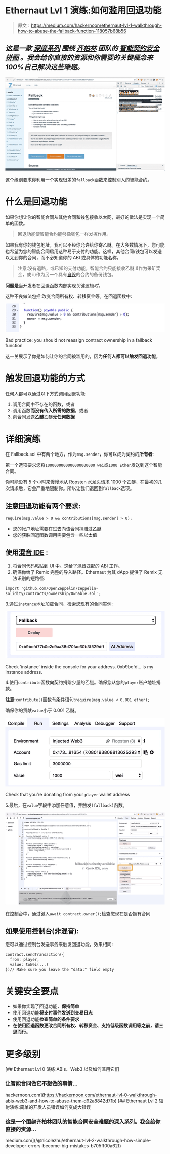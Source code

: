 # Ethernaut Lvl 1 演练:如何滥用回退功能

> 原文：<https://medium.com/hackernoon/ethernaut-lvl-1-walkthrough-how-to-abuse-the-fallback-function-118057b68b56>

## *这是一款* [*深度系列*](/@nicolezhu) *围绕* [*齐柏林*](https://openzeppelin.org/) *团队的* [*智能契约安全拼图*](https://ethernaut.zeppelin.solutions/) *。我会给你直接的资源和你需要的关键概念来 100%自己解决这些难题。*

![](img/70e6414c0a2a851228f345c107f63ded.png)

这个级别要求你利用一个实现很差的`fallback`函数来控制别人的智能合约。

# 什么是回退功能

如果你想让你的智能合同从其他合同和钱包接收以太网，最好的做法是实现一个简单的函数。

> 回退功能使智能合约能够像钱包一样发挥作用。

如果我有你的钱包地址，我可以不经你允许给你寄乙醚。在大多数情况下，您可能也希望为您的智能合同启用这种易于支付的功能。这样，其他合同/钱包可以发送以太到你的合同，而不必知道你的 ABI 或具体的功能名称。

> 注意:没有退路，或已知的支付功能，智能合约只能接收乙醚:I)作为采矿奖金，或 ii)作为另一个具有[自毁](http://solidity.readthedocs.io/en/v0.4.21/introduction-to-smart-contracts.html#self-destruct)的合约的备份钱包。

**问题是**当开发者在回退函数内部实现关键逻辑*时。*

这种不良做法包括:改变合同所有权、转移资金等。在回退函数中:

![](img/f2589b51347f82ef247527a9c10855dd.png)

Bad practice: you should not reassign contract ownership in a fallback function

这一关展示了你是如何让你的合同被滥用的，因为**任何人都可以触发回退功能**。

# 触发回退功能的方式

任何人都可以通过以下方式调用回退功能:

1.  调用合同中不存在的函数，或者
2.  调用函数**而没有传入所需的数据**，或者
3.  向合同发送**乙醚**乙醚**无任何数据**

# 详细演练

在 Fallback.sol 中有两个地方，作为`msg.sender`，你可以成为契约的**所有者**:

第一个选项要求您将`1000000000000000000000 wei`或`1000 Ether`发送到这个智能合同。

你可能没有 5 个小时来慢慢地从 Ropsten 水龙头请求 1000 个乙醚，在最初的几次请求后，它会严重地限制你。所以让我们退回到`fallback`选项。

## **注意回退功能有两个要求:**

```
require(msg.value > 0 && contributions[msg.sender] > 0);
```

*   您的帐户地址需要在过去向该合同捐赠过乙醚
*   您的获胜回退函数调用需要包含一些以太值

## 使用[混音 IDE](http://remix.ethereum.org/) :

1.  将合同代码粘贴到 UI 中。这给了混音匹配的 ABI 工作。
2.  确保你给了 Remix 完整的导入路径。Ethernaut 为其 dApp 提供了 Remix 无法识别的短路径:

```
import 'github.com/OpenZeppelin/zeppelin-solidity/contracts/ownership/Ownable.sol'; 
```

3.通过`instance`地址加载合同，检索您现有的合同实例:

![](img/fc2dd4434b0b3dc5b7704221ac119c9c.png)

Check ‘instance’ inside the console for your address. 0xb9bcfd… is my instance address.

4.使用`contribute`函数向契约捐赠少量的乙醚。确保您从您的`player`账户地址捐款。

**注意:**`contribute()`函数有条件语句:`require(msg.value < 0.001 ether);`

确保你的贡献`value`小于 0.001 乙醚。

![](img/46f6ed880ac0024490ec3c4e1c330a4f.png)

Check that you’re donating from your `player` wallet address

5.最后，在`value`字段中添加任意值，并触发`(fallback)`函数。

![](img/9a3d283292b80e8e41203e0a0888d8ee.png)

在控制台中，通过键入`await contract.owner();`检查您现在是否拥有合同

## 如果使用控制台(非混音):

您可以通过控制台发送事务来触发回退功能，效果相同:

```
contract.sendTransaction({
  from: player,
  value: toWei(...)
})// Make sure you leave the "data:" field empty
```

# 关键安全要点

*   如果你实现了回退功能，**保持简单**
*   使用回退功能**将支付事件发送到交易日志**
*   使用回退功能**检查简单的条件要求**
*   **在使用回退函数更改合同所有权、转移资金、支持低级函数调用等之前，请三思而行**。

# 更多级别

[](https://hackernoon.com/ethernaut-lvl-0-walkthrough-abis-web3-and-how-to-abuse-them-d92a8842d71b) [## Ethernaut Lvl 0 演练:ABIs、Web3 以及如何滥用它们

### 让智能合同做它不想做的事情…

hackernoon.com](https://hackernoon.com/ethernaut-lvl-0-walkthrough-abis-web3-and-how-to-abuse-them-d92a8842d71b) [](/@nicolezhu/ethernaut-lvl-2-walkthrough-how-simple-developer-errors-become-big-mistakes-b705ff00a62f) [## Ethernaut Lvl 2 辐射演练:简单的开发人员错误如何变成大错误

### 这是一个围绕齐柏林团队的智能合同安全难题的深入系列。我会给你直接的资源…

medium.com](/@nicolezhu/ethernaut-lvl-2-walkthrough-how-simple-developer-errors-become-big-mistakes-b705ff00a62f)